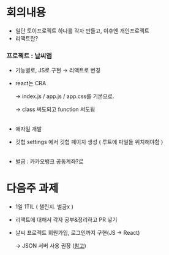 # 회의내용

- 일단 토이프로젝트 하나를 각자 만들고, 이후엔 개인프로젝트
- 리액트란?

### **프로젝트** : 날씨앱

- 기능별로, JS로 구현 → 리액트로 변경
- react는 CRA

    → index.js / app.js / app.css를 기본으로.

    → class 써도되고 function 써도됨 <br><br>
   

- 애자일 개발
- 깃헙 settings 에서 깃헙 페이지 생성 ( 루트에 파일들 위치해야함 )<br><br>


- 벌금 : 카카오뱅크 공동계좌?로

# 다음주 과제

- 1일 1TIL ( 챌린지. 벌금x )
- 리액트에 대해서 각자 공부&정리하고 PR 넣기
- 날씨 프로젝트 회원가입, 로그인까지 구현(JS → React)

    →  JSON 서버 사용 권장 ([참고](https://react.vlpt.us/redux-middleware/08-json-server.html))
